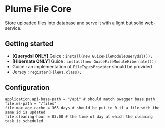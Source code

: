 Plume File Core
===============

Store uploaded files into database and serve it with a light but solid web-service.

Getting started
---------------
- **[Querydsl ONLY]** Guice : `install(new GuiceFileModuleQuerydsl());`
- **[Hibernate ONLY]** Guice : `install(new GuiceFileModuleHibernate());`
- Guice : an implementation of `FileTypesProvider` should be provided
- Jersey : `register(FileWs.class);`


Configuration
-------------
```
application.api-base-path = "/api" # should match swagger base path
file.ws-path = "/files"
file.max-age-cache = 365 days # should be put to 0 if a file with the same id is updated
file.cleaning-hour = 03:00 # the time of day at which the cleaning task is scheduled
```